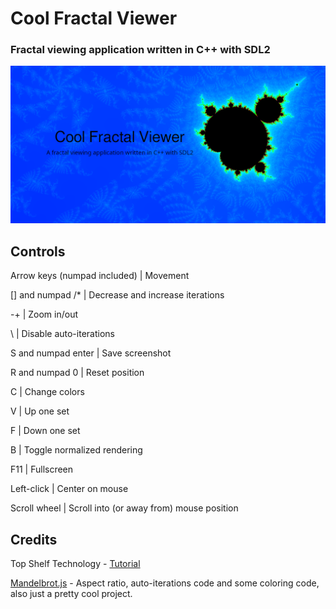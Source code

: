 # Cool Fractal Viewer
### Fractal viewing application written in C++ with SDL2

![Cool Fractal Viewer](readme-image.png)

## Controls
Arrow keys (numpad included) | Movement

[] and numpad /* | Decrease and increase iterations

-+ | Zoom in/out

\ | Disable auto-iterations

S and numpad enter | Save screenshot

R and numpad 0 | Reset position

C | Change colors

V | Up one set

F | Down one set

B | Toggle normalized rendering

F11 | Fullscreen

Left-click | Center on mouse

Scroll wheel | Scroll into (or away from) mouse position

## Credits
Top Shelf Technology - [Tutorial](https://dbuild.xyz/Mandelbrot%20Tutorial.html)

[Mandelbrot.js](https://github.com/cslarsen/mandelbrot-js) - Aspect ratio, auto-iterations code and some coloring code, also just a pretty cool project.

